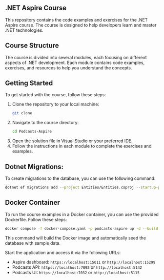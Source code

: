 ## .NET Aspire Course
This repository contains the code examples and exercises for the .NET Aspire course. The course is designed to help developers learn and master .NET technologies.
## Course Structure
The course is divided into several modules, each focusing on different aspects of .NET development. Each module contains code examples, exercises, and resources to help you understand the concepts.
## Getting Started
To get started with the course, follow these steps:
1. Clone the repository to your local machine:
   ```bash
   git clone
   ```
2. Navigate to the course directory:
   ```bash
   cd Podcasts-Aspire
   ```
3. Open the solution file in Visual Studio or your preferred IDE.
4. Follow the instructions in each module to complete the exercises and examples.


## Dotnet Migrations:
To create migrations to the database, you can use the following command:
```bash
dotnet ef migrations add --project Entities/Entities.csproj --startup-project Api/Api.csproj --context Entities.PodcastDbContext --configuration Debug InitialCreate --output-dir Migrations
```

## Docker Container
To run the course examples in a Docker container, you can use the provided Dockerfile. Follow these steps:
```bash
docker compose -f docker-compose.yaml -p podcasts-aspire up -d --build  
```
This command will build the Docker image and automatically seed the database with sample data. 

Start the application and access it via the following URLs:
- Aspire dashboard: `https://localhost:15011` or `http://localhost:15299`
- Podcasts API: `https://localhost:7092` or `http://localhost:5142`
- Podcasts UI: `https://localhost:7032` or `http://localhost:5115`
